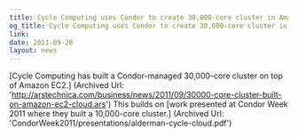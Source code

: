 ```yaml
---
title: Cycle Computing uses Condor to create 30,000-core cluster in Amazon's EC2
og_title: Cycle Computing uses Condor to create 30,000-core cluster in Amazon's EC2
link: 
date: 2011-09-20
layout: news
---
```


[Cycle Computing has built a Condor-managed 30,000-core cluster on top of Amazon EC2.] (Archived Url: 'http://arstechnica.com/business/news/2011/09/30000-core-cluster-built-on-amazon-ec2-cloud.ars')  This builds on   [work presented at Condor Week 2011 where they built a 10,000-core cluster.] (Archived Url: 'CondorWeek2011/presentations/alderman-cycle-cloud.pdf') 
